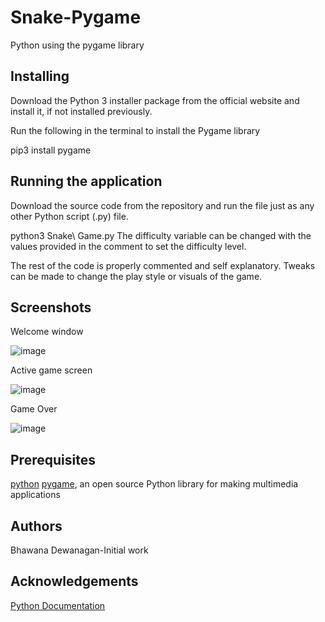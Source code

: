 # Snake-Pygame
Python using the pygame library

## Installing
Download the Python 3 installer package from the official website and install it, if not installed previously.

Run the following in the terminal to install the Pygame library

pip3 install pygame

## Running the application
Download the source code from the repository and run the file just as any other Python script (.py) file.

python3 Snake\ Game.py
The difficulty variable can be changed with the values provided in the comment to set the difficulty level.

The rest of the code is properly commented and self explanatory. Tweaks can be made to change the play style or visuals of the game.

## Screenshots

Welcome window

![image](https://user-images.githubusercontent.com/115826888/213187813-96da056a-15ea-44db-9273-a5f527446203.png)

Active game screen

![image](https://user-images.githubusercontent.com/115826888/213188157-25006ef4-3a6a-4371-be05-79c9c0c74e86.png)

Game Over

![image](https://user-images.githubusercontent.com/115826888/213188444-93d465e9-7746-453f-b01a-c3cb914756de.png)

## Prerequisites
[python](https://www.python.org/)
[pygame](https://www.pygame.org/docs/), an open source Python library for making multimedia applications

## Authors
Bhawana Dewanagan-Initial work

## Acknowledgements
[Python Documentation](https://docs.python.org/3/)




